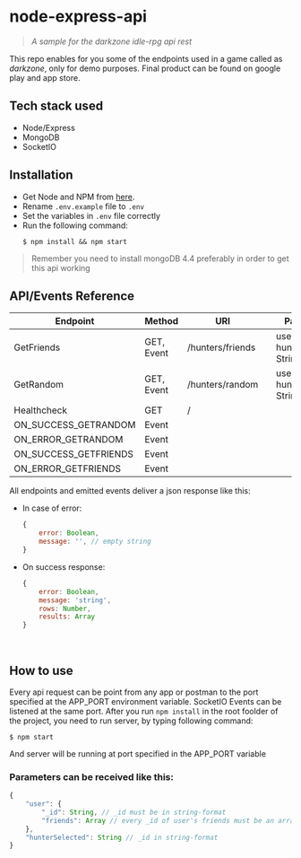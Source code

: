 # node-express-api
> _A sample for the darkzone idle-rpg api rest_

This repo enables for you some of the endpoints used in a game called as _darkzone_, only for demo purposes. Final product can be found on google play and app store. 

## Tech stack used
* Node/Express
* MongoDB
* SocketIO

## Installation
* Get Node and NPM from [here](https://nodejs.org/download).
* Rename `.env.example` file to `.env`
* Set the variables in `.env` file correctly
* Run the following command: 
    ```
    $ npm install && npm start
    ```
> Remember you need to install mongoDB 4.4 preferably in order to get this api working

## API/Events Reference
|   Endpoint	|   Method	|   URI |   	|   Parameters	|  
|---	|---	|---	|---	|---	|
|   GetFriends	|   GET, Event	|   /hunters/friends	|   	|   user: Object,<br />hunterSelected: String	|
|   GetRandom	|   GET, Event	|   /hunters/random	    |  	|   user: Object,<br />hunterSelected: String	|
|   Healthcheck	|   GET	|   /	|   	|   	|
|   ON_SUCCESS_GETRANDOM	|   Event	|   	|   	|   	|    |
|   ON_ERROR_GETRANDOM	|   Event	|   	|   	|   	|
|   ON_SUCCESS_GETFRIENDS	|   Event	|   	|   	|   	| 
|   ON_ERROR_GETFRIENDS	|   Event	|   	|   	|   	|

All endpoints and emitted events deliver a json response like this:
* In case of error:
    ```javascript
    {
        error: Boolean,
        message: '', // empty string
    }
    ```
* On success response:
    ```javascript
    {
        error: Boolean,
        message: 'string',
        rows: Number,
        results: Array
    }
    ```

<br />

## How to use
Every api request can be point from any app or postman to the port specified at the APP_PORT environment variable.
SocketIO Events can be listened at the same port.
After you run `npm install` in the root foolder of the project, you need to run server, by typing following command:
```
$ npm start
```
And server will be running at port specified in the APP_PORT variable

### Parameters can be received like this:
```javascript
{
    "user": {
        "_id": String, // _id must be in string-format
        "friends": Array // every _id of user's friends must be an array of string
    },
    "hunterSelected": String // _id in string-format
}
```


